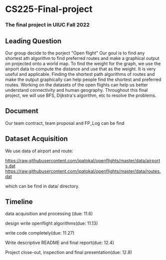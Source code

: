 # CS225-Final-project

### The final project in UIUC Fall 2022

## Leading Question 
   
   Our group decide to the porject "Open flight" Our goul is to find any shortest ath algorithm to find preferred routes and make a graphical output on projected onto a world map. To find the weight for the graph, we use the airport data to compute the distance and use that as the weight. It is very useful and applicable. Finding the shortest path algorithms of routes and make the output graphically can help people find the shortest and preferred routes. Working on the datasets of the open flights can help us better understand connectivity and human geography. Throughout this final project, we will use BFS, Dijkstra's algorithm, etc to resolve the problems.
   
   
## Document

Our team contract, team proposal and FP_Log can be find 

## Dataset Acquisition

We use data of airport and route:


https://raw.githubusercontent.com/jpatokal/openflights/master/data/airports.dat
https://raw.githubusercontent.com/jpatokal/openflights/master/data/routes.dat

which can be find in data/ directory.


## Timeline

data acquisition and processing (due: 11.6)

design write openflight algorithms(due: 11.13)

write code completely(due: 11.27)

Write descriptive README and final report(due: 12.4)

Project close-out, inspection and final presentation(due: 12.8)
